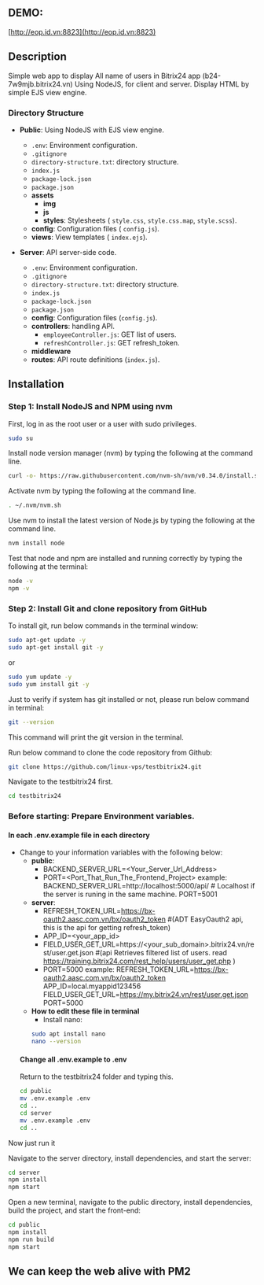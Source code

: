 ## __DEMO:__

[http://eop.id.vn:8823](http://eop.id.vn:8823)

## Description

Simple web app to display All name of users in Bitrix24 app (b24-7w9mjb.bitrix24.vn)
Using NodeJS, for client and server. Display HTML by simple EJS view engine.

### Directory Structure

- **Public**: Using NodeJS with EJS view engine. 
  - `.env`: Environment configuration.
  - `.gitignore` 
  - `directory-structure.txt`: directory structure.
  - `index.js`
  - `package-lock.json`
  - `package.json`
  - **assets**
    - **img**
    - **js**
    - **styles**: Stylesheets ( `style.css`, `style.css.map`, `style.scss`).
  - **config**: Configuration files ( `config.js`).
  - **views**: View templates ( `index.ejs`).

- **Server**: API server-side code.
  - `.env`: Environment configuration.
  - `.gitignore` 
  - `directory-structure.txt`: directory structure.
  - `index.js`
  - `package-lock.json`
  - `package.json`
  - **config**: Configuration files (`config.js`).
  - **controllers**: handling API.
    - `employeeController.js`: GET list of users.
    - `refreshController.js`: GET refresh_token.
  - **middleware**
  - **routes**: API route definitions (`index.js`).

## Installation

### Step 1: Install NodeJS and NPM using nvm

First, log in as the root user or a user with sudo privileges.

```bash
sudo su
```

Install node version manager (nvm) by typing the following at the command line.

```bash
curl -o- https://raw.githubusercontent.com/nvm-sh/nvm/v0.34.0/install.sh | bash
```
Activate nvm by typing the following at the command line.

```bash
. ~/.nvm/nvm.sh
```

Use nvm to install the latest version of Node.js by typing the following at the command line.

```bash
nvm install node
```

Test that node and npm are installed and running correctly by typing the following at the terminal:

```bash
node -v
npm -v
```

### Step 2: Install Git and clone repository from GitHub
To install git, run below commands in the terminal window:

```bash
sudo apt-get update -y
sudo apt-get install git -y
```
or 
```bash
sudo yum update -y
sudo yum install git -y
```

Just to verify if system has git installed or not, please run below command in terminal:
```bash
git --version
```

This command will print the git version in the terminal.

Run below command to clone the code repository from Github:

```bash
git clone https://github.com/linux-vps/testbitrix24.git
```

Navigate to the testbitrix24 first.
```bash
cd testbitrix24
```

### Before starting: Prepare Environment variables.
#### In each .env.example file in each directory
- Change to your information variables with the following below:
  - **public**:
    - BACKEND_SERVER_URL=<Your_Server_Url_Address>
    - PORT=<Port_That_Run_The_Frontend_Project>
    example:
      BACKEND_SERVER_URL=http://localhost:5000/api/ # Localhost if the server is runing in the same machine.
      PORT=5001
  - **server**:
    - REFRESH_TOKEN_URL=https://bx-oauth2.aasc.com.vn/bx/oauth2_token #(ADT EasyOauth2 api, this is the api for getting refresh_token)
    - APP_ID=<your_app_id>
    - FIELD_USER_GET_URL=https://<your_sub_domain>.bitrix24.vn/rest/user.get.json #(api Retrieves filtered list of users. read https://training.bitrix24.com/rest_help/users/user_get.php ) 
    - PORT=5000
    example:
      REFRESH_TOKEN_URL=https://bx-oauth2.aasc.com.vn/bx/oauth2_token
      APP_ID=local.myappid123456
      FIELD_USER_GET_URL=https://my.bitrix24.vn/rest/user.get.json
      PORT=5000
   -  **How to edit these file in terminal**
        - Install nano:
        ```bash
        sudo apt install nano
        nano --version
        ```
    #### Change all .env.example to .env
    Return to the testbitrix24 folder and typing this.
    ```bash
    cd public
    mv .env.example .env
    cd ..
    cd server
    mv .env.example .env
    cd ..
    
    ```
Now just run it

Navigate to the server directory, install dependencies, and start the server:
```bash
cd server
npm install
npm start
```
Open a new terminal, navigate to the public directory, install dependencies, build the project, and start the front-end:
```bash
cd public
npm install
npm run build
npm start
```

## We can keep the web alive with PM2

